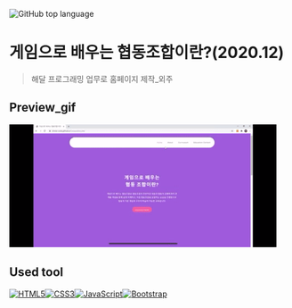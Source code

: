 ![GitHub top language](https://img.shields.io/github/languages/top/Climier-code/Cooperative_site?style=plastic)

# 게임으로 배우는 협동조합이란?(2020.12)
> 해달 프로그래밍 업무로 홈페이지 제작_외주
## Preview_gif
<a title="Gif_View"><img src="https://github.com/Climier-code/Cooperative_site/blob/main/Finish_gifView.gif" ></a>

## Used tool
<a href="https://www.w3.org/TR/html5/" title="HTML5"><img src="https://github.com/tomchen/stack-icons/blob/master/logos/html-5.svg" alt="HTML5" width="42px" height="42px"></a><a href="https://www.w3.org/TR/CSS/" title="CSS3"><img src="https://github.com/tomchen/stack-icons/blob/master/logos/css-3.svg" alt="CSS3" width="42px" height="42px"></a><a href="https://developer.mozilla.org/en-US/docs/Web/JavaScript" title="JavaScript"><img src="https://github.com/tomchen/stack-icons/blob/master/logos/javascript.svg" alt="JavaScript" width="42px" height="42px"></a><a href="https://getbootstrap.com/" title="Bootstrap"><img src="https://github.com/tomchen/stack-icons/blob/master/logos/bootstrap.svg" alt="Bootstrap" width="42px" height="42px"></a>
